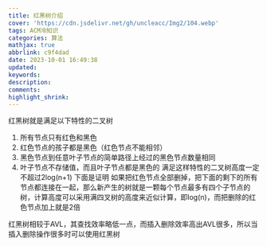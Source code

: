 ```yaml
---
title: 红黑树介绍
cover: 'https://cdn.jsdelivr.net/gh/uncleacc/Img2/104.webp'
tags: ACM冷知识
categories: 算法
mathjax: true
abbrlink: c9f4dad
date: 2023-10-01 16:49:38
updated:
keywords:
description:
comments:
highlight_shrink:
---
```



红黑树就是满足以下特性的二叉树

1. 所有节点只有红色和黑色 
2. 红色节点的孩子都是黑色（红色节点不能相邻） 
3. 黑色节点到任意叶子节点的简单路径上经过的黑色节点数量相同 
4. 叶子节点不存储值，而且叶子节点都是黑色的 满足这样特性的二叉树高度一定不超过2log(n+1) 下面是证明 如果把红色节点全部删掉，把下面的剩下的所有节点都连接在一起，那么新产生的树就是一颗每个节点最多有四个子节点的树，计算高度可以采用满四叉树的高度来近似计算，即log(n)，而把删除的红色节点加上就是2倍

红黑树相较于AVL，其查找效率略低一点，而插入删除效率高出AVL很多，所以当插入删除操作很多时可以使用红黑树


